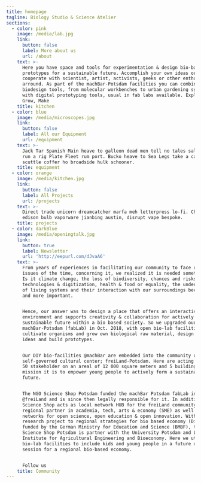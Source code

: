 ```yaml
---
title: homepage
tagline: Biology Studio & Science Atelier
sections:
  - color: pink
    image: /media/lab.jpg
    link:
      button: false
      label: More about us
      url: /about
    text: >-
      Here you have space and tools for experimentation & design bio-based
      prototypes for a sustainable future. Accomplish your own ideas or
      cooperate with scientist, artist, activists, geeks or other enthusiasts,
      arround. As part of the machBar-Potsdam facilities you can combine here
      biodesign tools, from molecular workbenches to urban gardening systems,
      with digital prototyping tools, usual in fab labs available. Explore,
      Grow, Make
    title: kitchen
  - color: blue
    image: /media/microscopes.jpg
    link:
      button: false
      label: All our Equipment
      url: /equipment
    text: >-
      Jack Tar Spanish Main heave to galleon dead men tell no tales salmagundi
      run a rig Plate Fleet rum port. Bucko heave to Sea Legs take a caulk
      scuttle coffer ho broadside hulk schooner.
    title: equipment
  - color: orange
    image: /media/kitchen.jpg
    link:
      button: false
      label: All Projects
      url: /projects
    text: >-
      Direct trade unicorn dreamcatcher marfa meh letterpress lo-fi. Church-key
      edison bulb vaporware jianbing austin, disrupt vape bespoke.
    title: projects
  - color: darkBlue
    image: /media/openingtalk.jpg
    link:
      button: true
      label: Newsletter
      url: 'http://eepurl.com/dJvaA6'
    text: >-
      From years of experiences in facilitating our community to face urgent
      issues of the time, concerning it, we realized it is needed something new.
      Is it climate change, the loss of biodiversity, chances and risks of new
      technologies & digitization, health & food or equality, the understanding
      of living systems and their interaction with our surroundings became more
      and more important. 


      Hence, our answer was to design a place that offers an interactive
      environment and supports creativity & collaboration for actively framing a
      sustainable future within a bio based society. So we upgraded our
      machBar-Potsdam (fabLab) in Oct. 2018, with open bio-lab facilities, to
      cultivate organisms and grow own biological raw material, design bio-based
      ideas and build prototypes. 


      Our DIY bio-facilities @machBar are embedded into the community of a
      self-governed cultural center; freiLand-Potsdam. Here are acting more than
      50 stakeholder on an areal of 12 000 square meters and 5 buildings, which
      mission it is to empower young people to actively form a sustainable
      future.


      The NGO Science Shop Potsdam funded the machBar Potsdam fabLab in 2012
      @freiLand and is since then legally responsible for it. In addition the
      Science Shop acts as local network HUB for the freiLand community to
      regional partner in academia, tech, arts & economy (SME) as well as global
      networks for open science, open education & open innovation. Within a
      research project to regional strategies for bio based economy (DiReBio)
      funded by the German Ministry for Education and Science (BMBF), the
      Science Shop Potsdam is partner with the University Potsdam and Leibniz
      Institute for Agricultural Engineering and Bioeconomy. Here we utilize the
      bio-lab facilities to include kids and young people in a future designing
      session for a regional bio-based economy.


      Follow us
    title: Community
---
```


